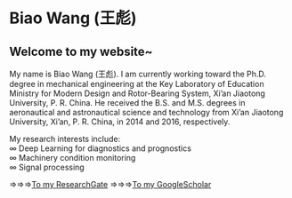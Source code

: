 # **Biao Wang (王彪)**

## Welcome to my website~

My name is Biao Wang (王彪). I am currently working toward the Ph.D. degree in mechanical engineering at the Key Laboratory of Education Ministry for Modern Design and Rotor-Bearing System, Xi’an Jiaotong University, P. R. China. He received the B.S. and M.S. degrees in aeronautical and astronautical science and technology from Xi’an Jiaotong University, Xi’an, P. R. China, in 2014 and 2016, respectively.

My research interests include:  
&infin; Deep Learning for diagnostics and prognostics  
&infin; Machinery condition monitoring  
&infin; Signal processing  

&rArr;&rArr;&rArr;[To my ResearchGate](https://www.researchgate.net/profile/Biao_Wang39)
&rArr;&rArr;&rArr;[To my GoogleScholar](https://scholar.google.com/citations?hl=zh-CN&user=yUQBEjAAAAAJ)
